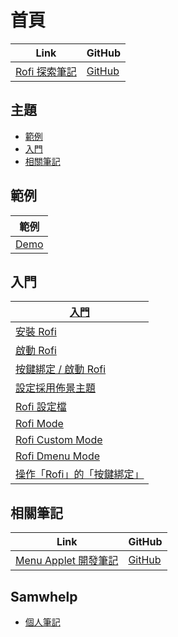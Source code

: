 

# 首頁

| Link | GitHub |
| ---- | ------ |
| [Rofi 探索筆記](https://samwhelp.github.io/note-about-rofi/) | [GitHub](https://github.com/samwhelp/note-about-rofi) |




## 主題

* [範例](#範例)
* [入門](#入門)
* [相關筆記](#相關筆記)




## 範例

| 範例 |
| --- |
| [Demo](https://github.com/samwhelp/note-about-rofi/tree/gh-pages/_demo) |




## 入門

| [入門](https://samwhelp.github.io/note-about-rofi/read/start.html) |
| --- |
| [安裝 Rofi](https://samwhelp.github.io/note-about-rofi/read/start/install-rofi.html) |
| [啟動 Rofi](https://samwhelp.github.io/note-about-rofi/read/start/launch-rofi.html) |
| [按鍵綁定 / 啟動 Rofi](https://samwhelp.github.io/note-about-rofi/read/start/keybind-launching-rofi.html) |
| [設定採用佈景主題](https://samwhelp.github.io/note-about-rofi/read/start/apply-theme.html) |
| [Rofi 設定檔](https://samwhelp.github.io/note-about-rofi/read/start/config-file.html) |
| [Rofi Mode](https://samwhelp.github.io/note-about-rofi/read/start/rofi-mode.html) |
| [Rofi Custom Mode](https://samwhelp.github.io/note-about-rofi/read/start/rofi-custom-mode.html) |
| [Rofi Dmenu Mode](https://samwhelp.github.io/note-about-rofi/read/start/rofi-dmenu-mode.html) |
| [操作「Rofi」的「按鍵綁定」](https://samwhelp.github.io/note-about-rofi/read/start/rofi-keybind-and-mousebind.html) |




## 相關筆記

| Link | GitHub |
| ---- | ------ |
| [Menu Applet 開發筆記](https://samwhelp.github.io/note-about-menu-applet/) | [GitHub](https://github.com/samwhelp/note-about-menu-applet) |




## Samwhelp

* [個人筆記](https://samwhelp.github.io/book/)
